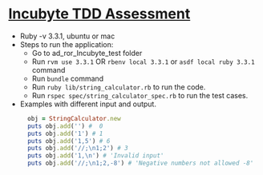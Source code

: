 # [Incubyte TDD Assessment](https://blog.incubyte.co/blog/tdd-assessment/)
* Ruby -v 3.3.1, ubuntu or mac
* Steps to run the application:
  - Go to ad_ror_Incubyte_test folder
  - Run `rvm use 3.3.1` OR `rbenv local 3.3.1` or `asdf local ruby 3.3.1` command
  - Run `bundle` command
  - Run `ruby lib/string_calculator.rb` to run the code.
  - Run `rspec spec/string_calculator_spec.rb` to run the test cases.
* Examples with different input and output.
  ```ruby
    obj = StringCalculator.new
    puts obj.add('') #  0
    puts obj.add('1') # 1
    puts obj.add('1,5') # 6
    puts obj.add('//;\n1;2') # 3
    puts obj.add('1,\n') # 'Invalid input'
    puts obj.add('//;\n1;2,-8') # 'Negative numbers not allowed -8'
  ```
